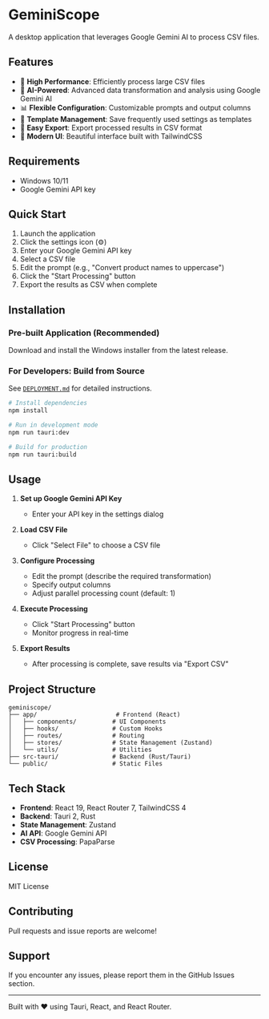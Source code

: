 # GeminiScope

A desktop application that leverages Google Gemini AI to process CSV files.

## Features

- 🚀 **High Performance**: Efficiently process large CSV files
- 🤖 **AI-Powered**: Advanced data transformation and analysis using Google Gemini AI
- 📊 **Flexible Configuration**: Customizable prompts and output columns
- 📝 **Template Management**: Save frequently used settings as templates
- 💾 **Easy Export**: Export processed results in CSV format
- 🎨 **Modern UI**: Beautiful interface built with TailwindCSS

## Requirements

- Windows 10/11
- Google Gemini API key

## Quick Start

1. Launch the application
2. Click the settings icon (⚙️)
3. Enter your Google Gemini API key
4. Select a CSV file
5. Edit the prompt (e.g., "Convert product names to uppercase")
6. Click the "Start Processing" button
7. Export the results as CSV when complete

## Installation

### Pre-built Application (Recommended)

Download and install the Windows installer from the latest release.

### For Developers: Build from Source

See [`DEPLOYMENT.md`](./DEPLOYMENT.md) for detailed instructions.

```bash
# Install dependencies
npm install

# Run in development mode
npm run tauri:dev

# Build for production
npm run tauri:build
```

## Usage

1. **Set up Google Gemini API Key**
   - Enter your API key in the settings dialog

2. **Load CSV File**
   - Click "Select File" to choose a CSV file

3. **Configure Processing**
   - Edit the prompt (describe the required transformation)
   - Specify output columns
   - Adjust parallel processing count (default: 1)

4. **Execute Processing**
   - Click "Start Processing" button
   - Monitor progress in real-time

5. **Export Results**
   - After processing is complete, save results via "Export CSV"

## Project Structure

```
geminiscope/
├── app/                      # Frontend (React)
│   ├── components/          # UI Components
│   ├── hooks/               # Custom Hooks
│   ├── routes/              # Routing
│   ├── stores/              # State Management (Zustand)
│   └── utils/               # Utilities
├── src-tauri/               # Backend (Rust/Tauri)
└── public/                  # Static Files
```

## Tech Stack

- **Frontend**: React 19, React Router 7, TailwindCSS 4
- **Backend**: Tauri 2, Rust
- **State Management**: Zustand
- **AI API**: Google Gemini API
- **CSV Processing**: PapaParse

## License

MIT License

## Contributing

Pull requests and issue reports are welcome!

## Support

If you encounter any issues, please report them in the GitHub Issues section.

---

Built with ❤️ using Tauri, React, and React Router.
